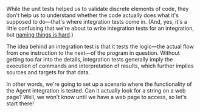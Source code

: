 While the unit tests helped us to validate discrete elements of code, they don't help us to understand whether the code actually does what it's supposed to do—that's where integration tests come in. (And, yes, it's a little confusing that we're about to write integration tests for an integration, but [naming things is hard](https://www.martinfowler.com/bliki/TwoHardThings.html).)

The idea behind an integration test is that it tests the logic—the actual flow from one instruction to the next—of the program in question. Without getting too far into the details, integration tests generally imply the execution of commands and interpretation of results, which further implies sources and targets for that data.

In other words, we're going to set up a scenario where the functionality of the Agent integration is tested. Can it actually look for a string on a web page? Well, we won't know until we have a web page to access, so let's start there!
